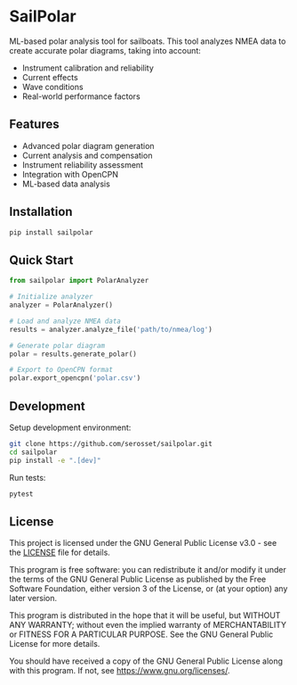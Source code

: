 # SailPolar

ML-based polar analysis tool for sailboats. This tool analyzes NMEA data to create accurate polar diagrams, taking into account:

- Instrument calibration and reliability
- Current effects
- Wave conditions
- Real-world performance factors

## Features

- Advanced polar diagram generation
- Current analysis and compensation
- Instrument reliability assessment
- Integration with OpenCPN
- ML-based data analysis

## Installation

```bash
pip install sailpolar
```

## Quick Start

```python
from sailpolar import PolarAnalyzer

# Initialize analyzer
analyzer = PolarAnalyzer()

# Load and analyze NMEA data
results = analyzer.analyze_file('path/to/nmea/log')

# Generate polar diagram
polar = results.generate_polar()

# Export to OpenCPN format
polar.export_opencpn('polar.csv')
```

## Development

Setup development environment:

```bash
git clone https://github.com/serosset/sailpolar.git
cd sailpolar
pip install -e ".[dev]"
```

Run tests:

```bash
pytest
```

## License

This project is licensed under the GNU General Public License v3.0 - see the [LICENSE](LICENSE) file for details.

This program is free software: you can redistribute it and/or modify it under the terms of the GNU General Public License as published by the Free Software Foundation, either version 3 of the License, or (at your option) any later version.

This program is distributed in the hope that it will be useful, but WITHOUT ANY WARRANTY; without even the implied warranty of MERCHANTABILITY or FITNESS FOR A PARTICULAR PURPOSE. See the GNU General Public License for more details.

You should have received a copy of the GNU General Public License along with this program. If not, see <https://www.gnu.org/licenses/>.

